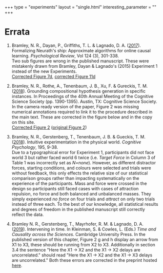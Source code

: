 +++
type =  "experiments"
layout = "single.html"
interesting_parameter = ""
+++

# Errata

1. Bramley, N. R., Dayan, P., Griffiths, T. L. & Lagnado, D. A. ([2017](../pdfs/bramley2017neurath.pdf)). Formalizing Neurath's ship: Approximate algorithms for online causal learning. *Psychological Review*, Vol 124 (3), 301-338.  
Two sub figures are wrong in the published manuscript.  These were mistakenly drawn from Bramley, Dayan & Lagnado's (2015) Experiment 1 instead of the new Experiments.  
[Corrected Figure 7d](../pdfs/errata/neurath_f7.pdf), [corrected Figure 11d](../errata/neurath_f11.pdf)

2. Bramley, N. R., Rothe, A., Tenenbaum, J. B., Xu, F. & Gureckis, T. M. ([2018](../pdfs/bramley2018zendo.pdf)).  Grounding compositional hypothesis generation in specific instances.  In Proceedings of the 40th Annual Meeting of the Cognitive Science Society (pp. 1390-1395). Austin, TX: Cognitive Science Society.  
In the camera ready version of the paper, Figure 2 was missing numerical annotations required to link it to the procedure described in the main text.  These are corrected in the figure below and in the copy on this site.  
[Corrected Figure 2](../pdfs/errata/zendo_f2.pdf) ([original Figure 2](../pdfs/errata/zendo_f2_orig.pdf))

3. Bramley, N. R., Gerstenberg, T., Tenenbaum, J. B. & Gueckis, T. M. ([2018](../pdfs/bramley2018physics.pdf)). Intuitive experimentation in the physical world.  *Cognitive Psychology*, 195, 9-38.  
Due to a typographical error for Experiment 1, participants did not face world 3 but rather faced world 6 twice (i.e. _Target Force_ in Column 3 of Table 1 was incorrectly set as _N=none_).  However, as different distractor forces, starting conditions, and colours were selected and trials were without feedback, this only effects the relative size of our statistical comparison groups rather than impacting systematically on the experience of the participants. Mass and force were crossed in the design so participants still faced cases with cases of attraction repulsion, no force and both balanced and unbalanced masses.  They simply experienced _no force_ on four trials and _attract_ on only two trials instead of three each.  To the best of our knowledge, all statistical results and degrees of freedom in the published manuscript still correctly reflect the data.

4. Bramley N. R., Gerstenberg, T., Mayrhofer, R. M. & Lagnado, D. A. ([2019](../pdfs/bramley2019intervening.pdf)).  Intervening in time. In Kleinman, S. & Cowles, L. (Eds.) *Time and Causality across the Sciences*. Cambridge University Press.
In the published version of this chapter, Figure 2 g and h display an arrow from X1 to X3, these should be running from X2 to X3.  Additionally in section 3.4 the sentence "Here the X1 -> X2 and the X1 -> X2 delays are uncorrelated." should read "Here the X1 -> X2 and the X1 -> X3 delays are uncorrelated." Both these errors are corrected in the preprint hosted [here](../pdfs/bramley2019intervening.pdf).